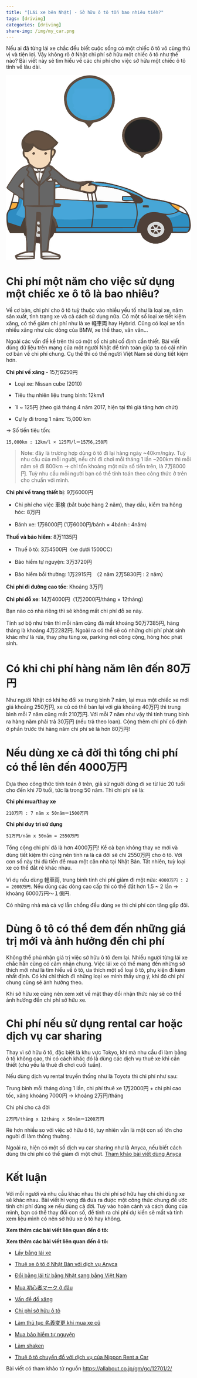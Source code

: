 ```yaml
---
title: "[Lái xe bên Nhật] - Sở hữu ô tô tốn bao nhiêu tiền?"
tags: [driving]
categories: [driving]
share-img: /img/my_car.png
---
```


Nếu ai đã từng lái xe chắc đều biết cuộc sống có một chiếc ô tô vô cùng thú vị và tiện lợi. Vậy không rõ ở Nhật chi phí sở hữu một chiếc ô tô như thế nào? Bài viết này sẽ tìm hiểu về các chi phí cho việc sở hữu một chiếc ô tô tính về lâu dài.

![](/img/my_car.png)

# Chi phí một năm cho việc sử dụng một chiếc xe ô tô là bao nhiêu?

Về cơ bản, chi phí cho ô tô tuỳ thuộc vào nhiều yếu tố như là loại xe, năm sản xuất, tình trạng xe và cả cách sử dụng nữa. Có một số loại xe tiết kiệm xăng, có thể giảm chi phí như là xe 軽車両 hay Hybrid. Cũng có loại xe tốn nhiều xăng như các dòng của BMW, xe thể thao, vân vân...

Ngoài các vấn đề kể trên thì có một số chi phí cố định cần thiết. Bài viết dùng dữ liệu trên mạng của một người Nhật để tính toán giúp ta có cái nhìn cơ bản về chi phí chung. Cụ thể thì có thể người Việt Nam sẽ dùng tiết kiệm hơn.

**Chi phí về xăng** - 15万6250円

* Loại xe: Nissan cube (2010)

* Tiêu thụ nhiên liệu trung bình: 12km/l

* 1l ~ 125円 (theo giá tháng 4 năm 2017, hiện tại thì giá tăng hơn chút)

* Cự ly đi trong 1 năm: 15,000 km

-> Số tiền tiêu tốn:

```
15,000km : 12km/l × 125円/l＝15万6,250円
```

> Note: đây là trường hợp dùng ô tô đi lại hàng ngày ~40km/ngày. Tuỳ nhu cầu của mỗi người, nếu chỉ đi chơi mỗi tháng 1 lần ~200km thì mỗi năm sẽ đi 800km -> chỉ tốn khoảng một nửa số tiền trên, là 7万8000円. Tuỳ nhu cầu mỗi người bạn có thể tính toán theo công thức ở trên cho chuẩn với mình.

<script async src="//pagead2.googlesyndication.com/pagead/js/adsbygoogle.js"></script>
<ins class="adsbygoogle"
     style="display:block; text-align:center;"
     data-ad-layout="in-article"
     data-ad-format="fluid"
     data-ad-client="ca-pub-2750437710821247"
     data-ad-slot="8905029259"></ins>
<script>
     (adsbygoogle = window.adsbygoogle || []).push({});
</script>

**Chi phí về trang thiết bị**: 9万6000円

* Chi phí cho việc 車検 (bắt buộc hàng 2 năm), thay dầu, kiểm tra hỏng hóc: 8万円

* Bánh xe: 1万6000円 (1万6000円/bánh × 4bánh : 4năm)

**Thuế và bảo hiểm**: 8万1135円

* Thuế ô tô: 3万4500円（xe dưới 1500CC）

* Bảo hiểm tự nguyện: 3万3720円

* Bảo hiểm bồi thường: 1万2915円　（2 năm 2万5830円 : 2 năm）

**Chi phí đi đường cao tốc**: Khoảng 3万円

**Chi phí đỗ xe**: 14万4000円（1万2000円/tháng × 12tháng）

Bạn nào có nhà riêng thì sẽ không mất chi phí đỗ xe này.

Tính sơ bộ như trên thì mỗi năm cũng đã mất khoảng 50万7385円, hàng tháng là khoảng 4万2282円. Ngoài ra có thể sẽ có những chi phí phát sinh khác như là rửa, thay phụ tùng xe, parking nơi công cộng, hỏng hóc phát sinh.

# Có khi chi phí hàng năm lên đến 80万円

Như người Nhật có khi họ đổi xe trung bình 7 năm, lại mua một chiếc xe mới giá khoảng 250万円, xe cũ có thể bán lại với giá khoảng 40万円 thì trung bình mỗi 7 năm cũng mất 210万円. Với mỗi 7 năm như vậy thì tính trung bình ra hàng năm phải trả 30万円 (nếu trả theo loan). Cộng thêm chi phí cố định ở phần trước thì hàng năm chi phí sẽ là hơn 80万円!

# Nếu dùng xe cả đời thì tổng chi phí có thể lên đến 4000万円

Dựa theo công thức tính toán ở trên, giả sử người dùng đi xe từ lúc 20 tuổi cho đến khi 70 tuổi, tức là trong 50 năm. Thì chi phí sẽ là:

**Chi phí mua/thay xe**

```
210万円 : 7 năm x 50năm＝1500万円
```

**Chi phí duy trì sử dụng**

```
51万円/năm x 50năm = 2550万円
```

Tổng cộng chi phí đã là hơn 4000万円! Kể cả bạn không thay xe mới và dùng tiết kiệm thì cũng nên tính ra là cả đời sẽ chi 2550万円 cho ô tô. Với con số này thì đủ tiền để mua một căn nhà tại Nhật Bản. Tất nhiên, tuỳ loại xe có thể đắt rẻ khác nhau.

Ví dụ nếu dùng 軽車両, trung bình tính chi phí giảm đi một nửa: `4000万円 : 2 = 2000万円`. Nếu dùng các dòng cao cấp thì có thể đắt hơn 1.5 ~ 2 lần -> khoảng 6000万円〜１億円.

Có những nhà mà cả vợ lẫn chồng đều dùng xe thì chi phí còn tăng gấp đôi.

# Dùng ô tô có thể đem đến những giá trị mới và ảnh hưởng đến chi phí

Không thể phủ nhận giá trị việc sở hữu ô tô đem lại. Nhiều người từng lái xe chắc hẳn cũng có cảm nhận chung. Việc lái xe có thể mang đến những sở thích mới như là tìm hiểu về ô tô, ưa thích một số loại ô tô, phụ kiện đi kèm nhất định. Có khi chỉ thích đi những loại xe mình thấy ưng ý, khi đó chi phí chung cũng sẽ ảnh hưởng theo.

Khi sở hữu xe cũng nên xem xét về mặt thay đổi nhận thức này sẽ có thể ảnh hưởng đến chi phí sở hữu xe.

# Chi phí nếu sử dụng rental car hoặc dịch vụ car sharing

Thay vì sở hữu ô tô, đặc biệt là khu vực Tokyo, khi mà nhu cầu đi làm bằng ô tô không cao, thì có cách khác đó là dùng các dịch vụ thuê xe khi cần thiết (chủ yếu là thuê đi chơi cuối tuần).

Nếu dùng dịch vụ rental truyền thống như là Toyota thì chi phí như sau:

Trung bình mỗi tháng dùng 1 lần, chi phí thuê xe 1万2000円 + chi phí cao tốc, xăng khoảng 7000円 -> khoảng 2万円/tháng

Chi phí cho cả đời

```
2万円/tháng x 12tháng x 50năm＝1200万円
```

Rẻ hơn nhiều so với việc sở hữu ô tô, tuy nhiên vẫn là một con số lớn cho người đi làm thông thường.

Ngoài ra, hiện có một số dịch vụ car sharing như là Anyca, nếu biết cách dùng thì chi phí có thể giảm đi một chút. [Tham khảo bài viết dùng Anyca](https://phuongnq.me/2018-06-30-thue-xe-qua-dich-vu-anyca/)

# Kết luận

Với mỗi người và nhu cầu khác nhau thì chi phí sở hữu hay chi chí dùng xe sẽ khác nhau. Bài viết hi vọng đã đưa ra được một công thức chung để ước tính chi phí dùng xe nếu dùng cả đời. Tuỳ vào hoàn cảnh và cách dùng của mình, bạn có thể thay đổi con số, để tính ra chi phí dự kiến sẽ mất và tính xem liệu mình có nên sở hữu xe ô tô hay không.

**Xem thêm các bài viết liên quan đến ô tô:**

<script async src="//pagead2.googlesyndication.com/pagead/js/adsbygoogle.js"></script>
<ins class="adsbygoogle"
     style="display:block; text-align:center;"
     data-ad-layout="in-article"
     data-ad-format="fluid"
     data-ad-client="ca-pub-2750437710821247"
     data-ad-slot="8905029259"></ins>
<script>
     (adsbygoogle = window.adsbygoogle || []).push({});
</script>


**Xem thêm các bài viết liên quan đến ô tô:**

* [Lấy bằng lái xe](https://phuongnq.me/2018-06-08-driving-license-in-japan-part-1/)

* [Thuê xe ô tô ở Nhật Bản với dịch vụ Anyca](https://phuongnq.me/2018-06-30-thue-xe-qua-dich-vu-anyca/)

* [Đổi bằng lái từ bằng Nhật sang bằng Việt Nam](https://phuongnq.me/2018-08-22-doi-bang-nhat-sang-bang-viet/)

* [Mua 初心者マーク ở đâu](https://phuongnq.me/2018-08-27-use-new-user-mark-japan-driver/)

* [Vấn đề đổ xăng](https://phuongnq.me/2018-09-02-driving-in-japan-gasoline/)

* [Chi phí sở hữu ô tô](https://phuongnq.me/2018-09-07-how-much-a-car-cost-whole-life)

* [Làm thủ tục 名義変更 khi mua xe cũ](https://phuongnq.me/2018-11-03-thu-tuc-doi-ten-khi-mua-xe-oto)

* [Mua bảo hiểm tự nguyện](https://phuongnq.me/2018-11-18-first-time-car-insurance/)

* [Làm shaken](/2018-12-12-first-time-shaken)

* [Thuê ô tô chuyển đồ với dịch vụ của Nippon Rent a Car](/2019-07-23-move-out-with-nippon-rent-a-car)

Bài viết có tham khảo từ nguồn https://allabout.co.jp/gm/gc/12701/2/